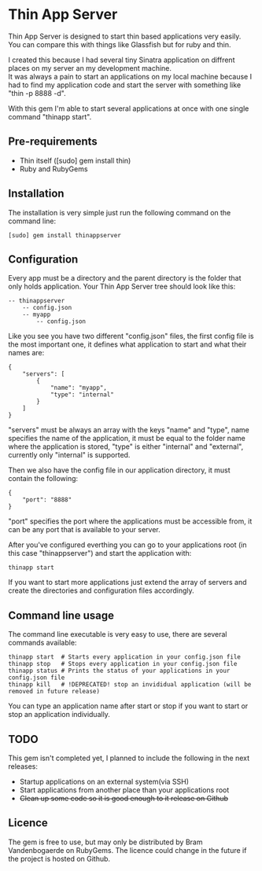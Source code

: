 # Thin App Server

Thin App Server is designed to start thin based applications very easily.    
You can compare this with things like Glassfish but for ruby and thin.

I created this because I had several tiny Sinatra application on diffrent places on my server an my development machine.    
It was always a pain to start an applications on my local machine because I had to find my application code and start the server with something like "thin -p 8888 -d".

With this gem I'm able to start several applications at once with one single command "thinapp start".

## Pre-requirements

* Thin itself ([sudo] gem install thin)
* Ruby and RubyGems

## Installation

The installation is very simple just run the following command on the command line:

    [sudo] gem install thinappserver

## Configuration

Every app must be a directory and the parent directory is the folder that only holds application.
Your Thin App Server tree should look like this:

	-- thinappserver
	    -- config.json
	    -- myapp
	        -- config.json

Like you see you have two different "config.json" files, the first config file is the most important one, it defines what application to start and what their names are:

    {  
    	"servers": [
    		{
    			"name": "myapp",
    			"type": "internal"
    		}
    	]
    }

"servers" must be always an array with the keys "name" and "type", name specifies the name of the application, it must be equal to the folder name where the application is stored, "type" is either "internal" and "external", currently only "internal" is supported.

Then we also have the config file in our application directory, it must contain the following:

    {  
    	"port": "8888"
    }

"port" specifies the port where the applications must be accessible from, it can be any port that is available to your server.

After you've configured everthing you can go to your applications root (in this case "thinappserver") and start the application with:

    thinapp start

If you want to start more applications just extend the array of servers and create the directories and configuration files accordingly.

## Command line usage

The command line executable is very easy to use, there are several commands available:

    thinapp start  # Starts every application in your config.json file
    thinapp stop   # Stops every application in your config.json file
    thinapp status # Prints the status of your applications in your config.json file
    thinapp kill   # !DEPRECATED! stop an invididual application (will be removed in future release)

You can type an application name after start or stop if you want to start or stop an application individually.

## TODO

This gem isn't completed yet, I planned to include the following in the next releases:

* Startup applications on an external system(via SSH)
* Start applications from another place than your applications root
* ~~Clean up some code so it is good enough to it release on Github~~

## Licence

The gem is free to use, but may only be distributed by Bram Vandenbogaerde on RubyGems.
The licence could change in the future if the project is hosted on Github.
